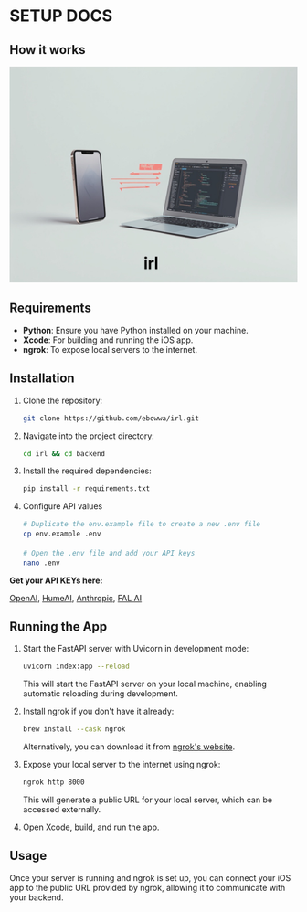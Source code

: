 # SETUP DOCS

## How it works

![How it works](/irlweb/high_level_distribution.jpg)

## Requirements

- **Python**: Ensure you have Python installed on your machine.
- **Xcode**: For building and running the iOS app.
- **ngrok**: To expose local servers to the internet.

## Installation

1. Clone the repository:
   ```bash
   git clone https://github.com/ebowwa/irl.git
   ```
   
2. Navigate into the project directory:
   ```bash
   cd irl && cd backend
   ```

3. Install the required dependencies:
   ```bash
   pip install -r requirements.txt
   ```

4. Configure API values
    ```bash
    # Duplicate the env.example file to create a new .env file
    cp env.example .env

    # Open the .env file and add your API keys
    nano .env
    ```
**Get your API KEYs here:**

[OpenAI](https://platform.openai.com), [HumeAI](https://platform.hume.ai/sign-up), [Anthropic](https://console.anthropic.com/), [FAL AI](https://fal.ai/dashboard) 

## Running the App

1. Start the FastAPI server with Uvicorn in development mode:
   ```bash
   uvicorn index:app --reload
   ```
   This will start the FastAPI server on your local machine, enabling automatic reloading during development.

2. Install ngrok if you don't have it already:
   ```bash
   brew install --cask ngrok
   ```
   Alternatively, you can download it from [ngrok's website](https://ngrok.com/download).

3. Expose your local server to the internet using ngrok:
   ```bash
   ngrok http 8000
   ```
   This will generate a public URL for your local server, which can be accessed externally.

4. Open Xcode, build, and run the app.

## Usage

Once your server is running and ngrok is set up, you can connect your iOS app to the public URL provided by ngrok, allowing it to communicate with your backend.
